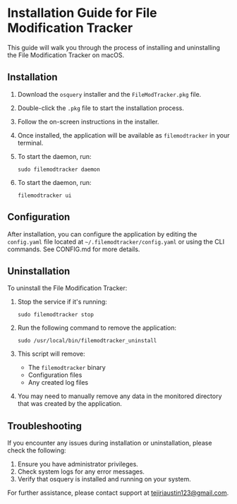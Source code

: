 # Installation Guide for File Modification Tracker

This guide will walk you through the process of installing and uninstalling the File Modification Tracker on macOS.

## Installation

1. Download the `osquery` installer and the `FileModTracker.pkg` file.

2. Double-click the `.pkg` file to start the installation process.

3. Follow the on-screen instructions in the installer.

4. Once installed, the application will be available as `filemodtracker` in your terminal.

5. To start the daemon, run:
   ```
   sudo filemodtracker daemon
   ```

6. To start the daemon, run:
   ```
   filemodtracker ui
   ```

## Configuration

After installation, you can configure the application by editing the `config.yaml` file located at `~/.filemodtracker/config.yaml` or using the CLI commands. See CONFIG.md for more details.

## Uninstallation

To uninstall the File Modification Tracker:

1. Stop the service if it's running:
   ```
   sudo filemodtracker stop
   ```

2. Run the following command to remove the application:
   ```
   sudo /usr/local/bin/filemodtracker_uninstall
   ```

3. This script will remove:
   - The `filemodtracker` binary
   - Configuration files
   - Any created log files

4. You may need to manually remove any data in the monitored directory that was created by the application.

## Troubleshooting

If you encounter any issues during installation or uninstallation, please check the following:

1. Ensure you have administrator privileges.
2. Check system logs for any error messages.
3. Verify that osquery is installed and running on your system.

For further assistance, please contact support at tejiriaustin123@gmail.com.
